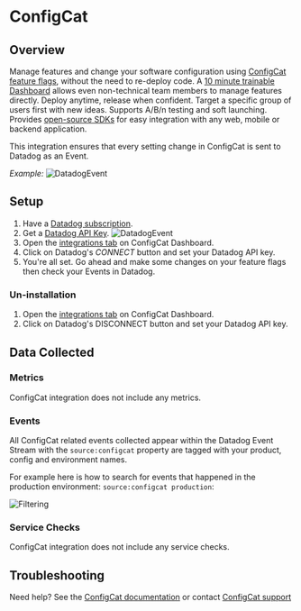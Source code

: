 # ConfigCat

## Overview

Manage features and change your software configuration using [ConfigCat feature flags][2], without the need to re-deploy code. A [10 minute trainable Dashboard][5] allows even non-technical team members to manage features directly. Deploy anytime, release when confident. Target a specific group of users first with new ideas. Supports A/B/n testing and soft launching. Provides [open-source SDKs][11] for easy integration with any web, mobile or backend application.

This integration ensures that every setting change in ConfigCat is sent to Datadog as an Event.

*Example:*
![DatadogEvent][3]

## Setup

1. Have a [Datadog subscription][8].
2. Get a [Datadog API Key][9].
    ![DatadogEvent][1] 
4. Open the [integrations tab][10] on ConfigCat Dashboard.
5. Click on Datadog's _CONNECT_ button and set your Datadog API key.
6. You're all set. Go ahead and make some changes on your feature flags then check your Events in Datadog.


### Un-installation

1. Open the [integrations tab][10] on ConfigCat Dashboard.
2. Click on Datadog's DISCONNECT button and set your Datadog API key.

## Data Collected

### Metrics

ConfigCat integration does not include any metrics.

### Events

All ConfigCat related events collected appear within the Datadog Event Stream with the `source:configcat` property are tagged with your product, config and environment names.

For example here is how to search for events that happened in the production environment: `source:configcat production`:

![Filtering][4]

### Service Checks

ConfigCat integration does not include any service checks.

## Troubleshooting

Need help? See the [ConfigCat documentation][6] or contact [ConfigCat support][7]

[1]: https://raw.githubusercontent.com/DataDog/integrations-extras/master/configcat/images/datadog_apikey.png
[2]: https://configcat.com
[3]: https://raw.githubusercontent.com/DataDog/integrations-extras/master/configcat/images/datadog_event.png
[4]: https://raw.githubusercontent.com/DataDog/integrations-extras/master/configcat/images/datadog_filtering.png
[5]: https://app.configcat.com
[6]: https://configcat.com/docs/integrations/datadog/
[7]: https://configcat.com/support
[8]: https://www.datadoghq.com
[9]: https://docs.datadoghq.com/account_management/api-app-keys/#api-keys
[10]: https://app.configcat.com/product/integrations
[11]: https://github.com/configcat